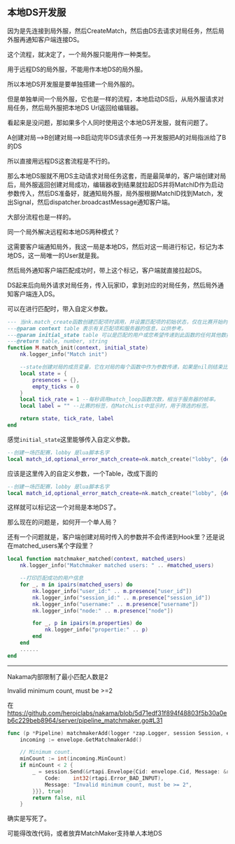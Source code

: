 ## 本地DS开发服

因为是先连接到局外服，然后CreateMatch，然后由DS去请求对局任务，然后局外服再通知客户端连接DS。

这个流程，就决定了，一个局外服只能用作一种类型。

用于远程DS的局外服，不能用作本地DS的局外服。

所以本地DS开发服是要单独搭建一个局外服的。

但是单独单间一个局外服，它也是一样的流程，本地启动DS后，从局外服请求对局任务，然后局外服把本地DS Url返回给编辑器。

看起来是没问题，那如果多个人同时使用这个本地DS开发服，就有问题了。

A创建对局-->B创建对局-->B启动完毕DS请求任务-->开发服把A的对局指派给了B的DS

所以直接用远程DS这套流程是不行的。

那么本地DS服就不用DS主动请求对局任务这套，而是最简单的，客户端创建对局后，局外服返回创建对局成功，编辑器收到结果就拉起DS并将MatchID作为启动参数传入，然后DS准备好，就通知局外服，局外服根据MatchID找到Match，发出Signal，然后dispatcher.broadcastMessage通知客户端。

大部分流程也是一样的。


同一个局外解决远程和本地DS两种模式？

这需要客户端通知局外，我这一局是本地DS，然后对这一局进行标记，标记为本地DS，这一局唯一的User就是我。

然后局外通知客户端匹配成功时，带上这个标记，客户端就直接拉起DS。

DS起来后向局外请求对局任务，传入玩家ID，拿到对应的对局任务，然后局外通知客户端连入DS。

可以在进行匹配时，带入自定义参数。

```lua
--- 当nk.match_create函数创建匹配项时调用，并设置匹配项的初始状态，仅在比赛开始时调用一次。
---@param context table 表示有关匹配项和服务器的信息，以供参考。
---@param initial_state table 可以是匹配的用户或您希望传递到此函数的任何其他数据。
---@return table, number, string
function M.match_init(context, initial_state)
	nk.logger_info("Match init")

	--state创建对局的成员变量，它在对局的每个函数中作为参数传递，如果是nil则结束比赛。
	local state = {
		presences = {},
		empty_ticks = 0
	}
	local tick_rate = 1 --每秒调用match_loop函数次数，相当于服务器的帧率。
	local label = "" --比赛的标签，在MatchList中显示时，用于筛选的标签。

	return state, tick_rate, label
end
```

感觉`initial_state`这里能够传入自定义参数。

```lua
--创建一场匹配赛，lobby 是lua脚本名字
local match_id,optional_error_match_create=nk.match_create("lobby", {debug = true, expected_users = matched_users})
```

应该是这里传入的自定义参数，一个Table，改成下面的

```lua
--创建一场匹配赛，lobby 是lua脚本名字
local match_id,optional_error_match_create=nk.match_create("lobby", {debug = true, expected_users = matched_users, is_local_dev_ds = true, dev_user_id  = matched_users[0].presence["user_id"]})
```

这样就可以标记这一个对局是本地DS了。

那么现在的问题是，如何开一个单人局？

还有一个问题就是，客户端创建对局时传入的参数并不会传递到Hook里？还是说在matched_users某个字段里？

```lua
local function matchmaker_matched(context, matched_users)
    nk.logger_info("Matchmaker matched users: " .. #matched_users)

    --打印匹配成功的用户信息
    for _, m in ipairs(matched_users) do
        nk.logger_info("user_id:" .. m.presence["user_id"])
        nk.logger_info("session_id:" .. m.presence["session_id"])
        nk.logger_info("username:" .. m.presence["username"])
        nk.logger_info("node:" .. m.presence["node"])

        for _, p in ipairs(m.properties) do
            nk.logger_info("propertie:" .. p)
        end
    end
    ......
end
```

---------------------

Nakama内部限制了最小匹配人数是2

Invalid minimum count, must be >=2

在  https://github.com/heroiclabs/nakama/blob/5d71edf31f894f48803f5b30a0eb6c229beb8964/server/pipeline_matchmaker.go#L31

```go
func (p *Pipeline) matchmakerAdd(logger *zap.Logger, session Session, envelope *rtapi.Envelope) (bool, *rtapi.Envelope) {
	incoming := envelope.GetMatchmakerAdd()

	// Minimum count.
	minCount := int(incoming.MinCount)
	if minCount < 2 {
		_ = session.Send(&rtapi.Envelope{Cid: envelope.Cid, Message: &rtapi.Envelope_Error{Error: &rtapi.Error{
			Code:    int32(rtapi.Error_BAD_INPUT),
			Message: "Invalid minimum count, must be >= 2",
		}}}, true)
		return false, nil
	}
```

确实是写死了。

可能得改改代码，或者放弃MatchMaker支持单人本地DS